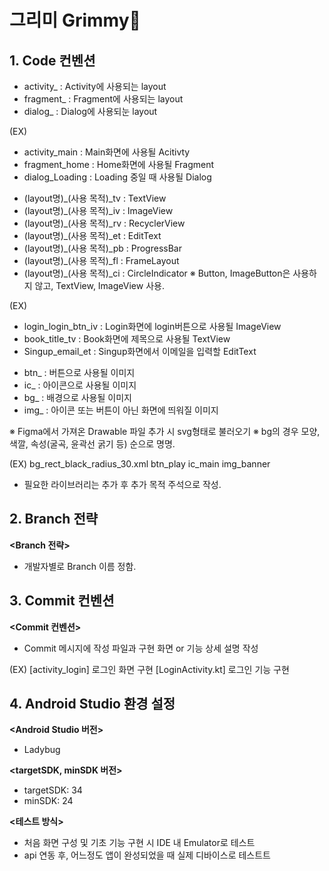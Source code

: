 # 그리미 Grimmy🎨

## 1. Code 컨벤션
**<Layout>**
- activity_ : Activity에 사용되는 layout
- fragment_ : Fragment에 사용되는 layout
- dialog_ : Dialog에 사용되눈 layout

(EX)
- activity_main : Main화면에 사용될 Acitivty
- fragment_home : Home화면에 사용될 Fragment
- dialog_Loading : Loading 중일 때 사용될 Dialog

**<ID>**
- (layout명)_(사용 목적)_tv : TextView
- (layout명)_(사용 목적)_iv : ImageView
- (layout명)_(사용 목적)_rv : RecyclerView
- (layout명)_(사용 목적)_et : EditText
- (layout명)_(사용 목적)_pb : ProgressBar
- (layout명)_(사용 목적)_fl : FrameLayout
- (layout명)_(사용 목적)_ci : CircleIndicator
※ Button, ImageButton은 사용하지 않고, TextView, ImageView 사용.

(EX)
- login_login_btn_iv : Login화면에 login버튼으로 사용될 ImageView
- book_title_tv : Book화면에 제목으로 사용될 TextView
- Singup_email_et : Singup화면에서 이메일을 입력할 EditText

**<Drawable>**
- btn_ : 버튼으로 사용될 이미지
- ic_ : 아이콘으로 사용될 이미지
- bg_ : 배경으로 사용될 이미지
- img_ : 아이콘 또는 버튼이 아닌 화면에 띄워질 이미지

※ Figma에서 가져온 Drawable 파일 추가 시 svg형태로 불러오기
※ bg의 경우 모양, 색깔, 속성(굴곡, 윤곽선 굵기 등) 순으로 명명.

(EX)
bg_rect_black_radius_30.xml
btn_play
ic_main
img_banner

+ 필요한 라이브러리는 추가 후 추가 목적 주석으로 작성.


## 2. Branch 전략
**<Branch 전략>**
- 개발자별로 Branch 이름 정함.


## 3. Commit 컨벤션
**<Commit 컨벤션>**
- Commit 메시지에 작성 파일과 구현 화면 or 기능 상세 설명 작성

(EX)
[activity_login] 로그인 화면 구현
[LoginActivity.kt] 로그인 기능 구현


## 4. Android Studio 환경 설정
**<Android Studio 버전>**
- Ladybug

**<targetSDK, minSDK 버전>**
- targetSDK: 34
- minSDK: 24

**<테스트 방식>**
- 처음 화면 구성 및 기초 기능 구현 시 IDE 내 Emulator로 테스트
- api 연동 후, 어느정도 앱이 완성되었을 때 실제 디바이스로 테스트트
